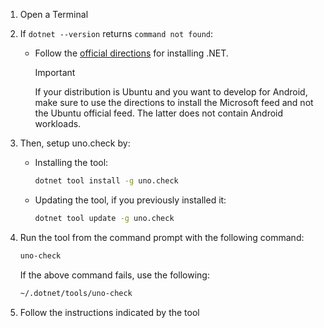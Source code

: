 1. Open a Terminal
1. If `dotnet --version` returns `command not found`:
    - Follow the [official directions](https://learn.microsoft.com/dotnet/core/install/linux?WT.mc_id=dotnet-35129-website#packages) for installing .NET.
      > [!IMPORTANT]
      > If your distribution is Ubuntu and you want to develop for Android, make sure to use the directions to install the Microsoft feed and not the Ubuntu official feed. The latter does not contain Android workloads.
1. Then, setup uno.check by:
    - Installing the tool:

        ```bash
        dotnet tool install -g uno.check
        ```

    - Updating the tool, if you previously installed it:

        ```bash
        dotnet tool update -g uno.check
        ```

1. Run the tool from the command prompt with the following command:

    ```bash
    uno-check
    ```

    If the above command fails, use the following:

    ```bash
    ~/.dotnet/tools/uno-check
    ```

1. Follow the instructions indicated by the tool
